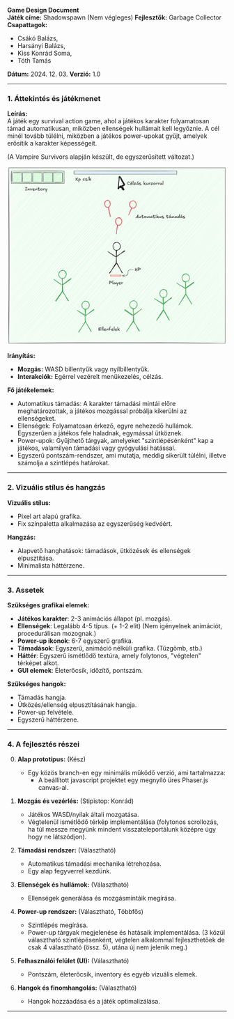**Game Design Document**  
**Játék címe:** Shadowspawn (Nem végleges)
**Fejlesztők:** Garbage Collector  
**Csapattagok:** 
 - Csákó Balázs, 
 - Harsányi Balázs, 
 - Kiss Konrád Soma, 
 - Tóth Tamás

**Dátum:** 2024. 12. 03.
**Verzió:** 1.0

---

### 1. **Áttekintés és játékmenet**  
**Leírás:**  
A játék egy survival action game, ahol a játékos karakter folyamatosan támad automatikusan, miközben ellenségek hullámait kell legyőznie. A cél minél tovább túlélni, miközben a játékos power-upokat gyűjt, amelyek erősítik a karakter képességeit.  

(A Vampire Survivors alapján készült, de egyszerűsített változat.)

![Játék](./game.png)

**Irányítás:**  
- **Mozgás:** WASD billentyűk vagy nyílbillentyűk.  
- **Interakciók:** Egérrel vezérelt menükezelés, célzás.

**Fő játékelemek:**  
- Automatikus támadás: A karakter támadási mintái előre meghatározottak, a játékos mozgással próbálja kikerülni az ellenségeket.
- Ellenségek: Folyamatosan érkező, egyre nehezedő hullámok. Egyszerűen a játékos fele haladnak, egymással ütköznek.
- Power-upok: Gyűjthető tárgyak, amelyeket "szintlépésénként" kap a játékos, valamilyen támadási vagy gyógyulási hatással. 
- Egyszerű pontszám-rendszer, ami mutatja, meddig sikerült túlélni, illetve számolja a szintlépés határokat.

---

### 2. **Vizuális stílus és hangzás**  
**Vizuális stílus:**  
- Pixel art alapú grafika.  
- Fix színpaletta alkalmazása az egyszerűség kedvéért.  

**Hangzás:**  
- Alapvető hanghatások: támadások, ütközések és ellenségek elpusztítása.  
- Minimalista háttérzene.  

---

### 3. **Assetek**  
**Szükséges grafikai elemek:**  
- **Játékos karakter**: 2-3 animációs állapot (pl. mozgás).  
- **Ellenségek**: Legalább 4-5 típus. (+ 1-2 elit) (Nem igényelnek animációt, procedurálisan mozognak.)
- **Power-up ikonok**: 6-7 egyszerű grafika. 
- **Támadások**: Egyszerű, animáció nélküli grafika. (Tűzgömb, stb.) 
- **Háttér**: Egyszerű ismétlődő textúra, amely folytonos, "végtelen" térképet alkot.  
- **GUI elemek**: Életerőcsík, időzítő, pontszám.  

**Szükséges hangok:**  
- Támadás hangja.  
- Ütközés/ellenség elpusztításának hangja.  
- Power-up felvétele.  
- Egyszerű háttérzene.  

---

### 4. **A fejlesztés részei**  
0. **Alap prototípus:**  (Kész)
   - Egy közös branch-en egy minimális működő verzió, ami tartalmazza:  
     - A beállított javascript projektet egy megnyíló üres Phaser.js canvas-al.

1. **Mozgás és vezérlés:** (Stipistop: Konrád)
   - Játékos WASD/nyilak általi mozgatása.  
   - Végtelenül ismétlődő térkép implementálása (folytonos scrollozás, ha túl messze megyünk mindent visszateleportálunk középre úgy hogy ne látszódjon).

2. **Támadási rendszer:** (Választható)
   - Automatikus támadási mechanika létrehozása.  
   - Egy alap fegyverrel kezdünk.

3. **Ellenségek és hullámok:** (Választható) 
   - Ellenségek generálása és mozgásmintáik megírása.  

4. **Power-up rendszer:** (Választható, Többfős) 
   - Szintlépés megírása.
   - Power-up tárgyak megjelenése és hatásaik implementálása. (3 közül választható szintlépésenként, végtelen alkalommal fejleszthetőek de csak 4 választható (össz. 5), utána új nem jelenik meg.)  

5. **Felhasználói felület (UI):** (Választható) 
   - Pontszám, életerőcsík, inventory és egyéb vizuális elemek.  

6. **Hangok és finomhangolás:** (Választható) 
   - Hangok hozzáadása és a játék optimalizálása.  

---  
